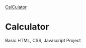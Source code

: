 [CalCulator](https://653d5be37cf2406172d62000--stellar-liger-b16dd8.netlify.app/)
# Calculator
Basic HTML, CSS, Javascript Project
